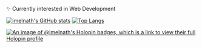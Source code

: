✨ Currently interested in Web Development

<!--
**imelnath/imelnath** is a ✨ _special_ ✨ repository because its `README.md` (this file) appears on your GitHub profile.
-->

[![imelnath's GitHub stats](https://github-readme-stats.vercel.app/api?username=imelnath&show_icons=true&theme=city_lights&hide=stars)](https://github.com/anuraghazra/github-readme-stats)
[![Top Langs](https://github-readme-stats.vercel.app/api/top-langs/?username=imelnath&theme=city_lights&size_weight=0.5&count_weight=0.5&hide_progress=true)](https://github.com/anuraghazra/github-readme-stats)

[![An image of @imelnath's Holopin badges, which is a link to view their full Holopin profile](https://holopin.me/imelnath)](https://holopin.io/@imelnath)
